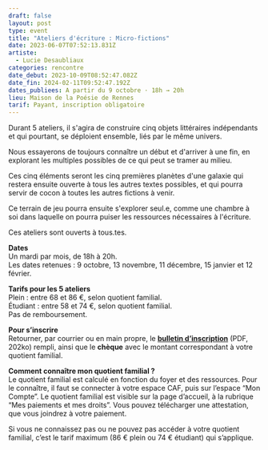 ```yaml
---
draft: false
layout: post
type: event
title: "Ateliers d'écriture : Micro-fictions"
date: 2023-06-07T07:52:13.831Z
artiste:
  - Lucie Desaubliaux
categories: rencontre
date_debut: 2023-10-09T08:52:47.082Z
date_fin: 2024-02-11T09:52:47.192Z
dates_publiees: A partir du 9 octobre · 18h → 20h
lieu: Maison de la Poésie de Rennes
tarif: Payant, inscription obligatoire
---
```

Durant 5 ateliers, il s'agira de construire cinq objets littéraires indépendants et qui pourtant, se déploient ensemble, liés par le même univers. 

Nous essayerons de toujours connaître un début et d'arriver à une fin, en explorant les multiples possibles de ce qui peut se tramer au milieu. 

Ces cinq éléments seront les cinq premières planètes d'une galaxie qui restera ensuite ouverte à tous les autres textes possibles, et qui pourra servir de cocon à toutes les autres fictions à venir. 

Ce terrain de jeu pourra ensuite s'explorer seul.e, comme une chambre à soi dans laquelle on pourra puiser les ressources nécessaires à l'écriture.

Ces ateliers sont ouverts à tous.tes. 

**Dates**\
Un mardi par mois, de 18h à 20h.\
Les dates retenues : 9 octobre, 13 novembre, 11 décembre, 15 janvier et 12 février.

**Tarifs pour les 5 ateliers**\
Plein : entre 68 et 86 €, selon quotient familial.\
Étudiant : entre 58 et 74 €, selon quotient familial.\
Pas de remboursement.

**Pour s’inscrire**\
Retourner, par courrier ou en main propre, le **[bulletin d’inscription](/imgs/inscription-ateliers-lucie-desaubliaux.pdf)** (PDF, 202ko) rempli, ainsi que le **chèque** avec le montant correspondant à votre quotient familial.

**Comment connaître mon quotient familial ?**\
Le quotient familial est calculé en fonction du foyer et des ressources. Pour le connaître, il faut se connecter à votre espace CAF, puis sur l’espace “Mon Compte”. Le quotient familial est visible sur la page d’accueil, à la rubrique “Mes paiements et mes droits”. Vous pouvez télécharger une attestation, que vous joindrez à votre paiement.

Si vous ne connaissez pas ou ne pouvez pas accéder à votre quotient familial, c’est le tarif maximum (86 € plein ou 74 € étudiant) qui s’applique.